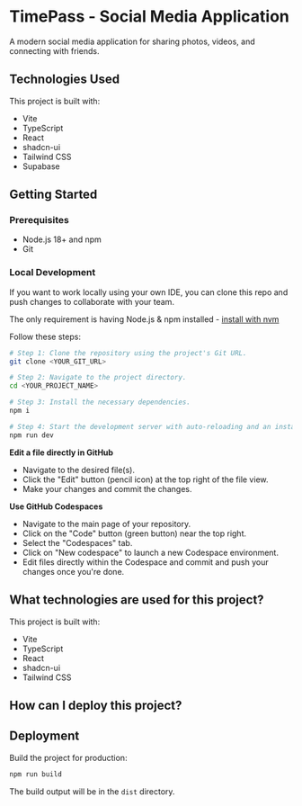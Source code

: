 # TimePass - Social Media Application

A modern social media application for sharing photos, videos, and connecting with friends.

## Technologies Used

This project is built with:

- Vite
- TypeScript
- React
- shadcn-ui
- Tailwind CSS
- Supabase

## Getting Started

### Prerequisites

- Node.js 18+ and npm
- Git

### Local Development

If you want to work locally using your own IDE, you can clone this repo and push changes to collaborate with your team.

The only requirement is having Node.js & npm installed - [install with nvm](https://github.com/nvm-sh/nvm#installing-and-updating)

Follow these steps:

```sh
# Step 1: Clone the repository using the project's Git URL.
git clone <YOUR_GIT_URL>

# Step 2: Navigate to the project directory.
cd <YOUR_PROJECT_NAME>

# Step 3: Install the necessary dependencies.
npm i

# Step 4: Start the development server with auto-reloading and an instant preview.
npm run dev
```

**Edit a file directly in GitHub**

- Navigate to the desired file(s).
- Click the "Edit" button (pencil icon) at the top right of the file view.
- Make your changes and commit the changes.

**Use GitHub Codespaces**

- Navigate to the main page of your repository.
- Click on the "Code" button (green button) near the top right.
- Select the "Codespaces" tab.
- Click on "New codespace" to launch a new Codespace environment.
- Edit files directly within the Codespace and commit and push your changes once you're done.

## What technologies are used for this project?

This project is built with:

- Vite
- TypeScript
- React
- shadcn-ui
- Tailwind CSS

## How can I deploy this project?

## Deployment

Build the project for production:
```sh
npm run build
```

The build output will be in the `dist` directory.

